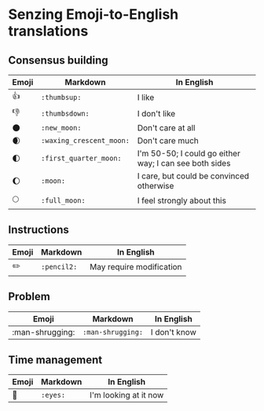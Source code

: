# Senzing Emoji-to-English translations

## Consensus building

| Emoji                  | Markdown                    | In English                       |
|------------------------|-----------------------------|----------------------------------|
| :thumbsup:             | `:thumbsup:`                | I like                           |
| :thumbsdown:           | `:thumbsdown:`              | I don't like                     |
| :new_moon:             | `:new_moon:`                | Don't care at all                |
| :waxing_crescent_moon: | `:waxing_crescent_moon:`    | Don't care much                  |
| :first_quarter_moon:   | `:first_quarter_moon:`      | I'm 50-50;  I could go either way;  I can see both sides |
| :moon:                 | `:moon:`                    | I care, but could be convinced otherwise |
| :full_moon:            | `:full_moon:`               | I feel strongly about this       |

## Instructions

| Emoji                  | Markdown                    | In English                       |
|------------------------|-----------------------------|----------------------------------|
| :pencil2:              | `:pencil2:`                 | May require modification         |

## Problem

| Emoji                  | Markdown                    | In English                       |
|------------------------|-----------------------------|----------------------------------|
| :man-shrugging:        | `:man-shrugging:`           | I don't know                     |

## Time management

| Emoji                  | Markdown                    | In English                       |
|------------------------|-----------------------------|----------------------------------|
| :eyes:                 | `:eyes:`                    | I'm looking at it now            |
